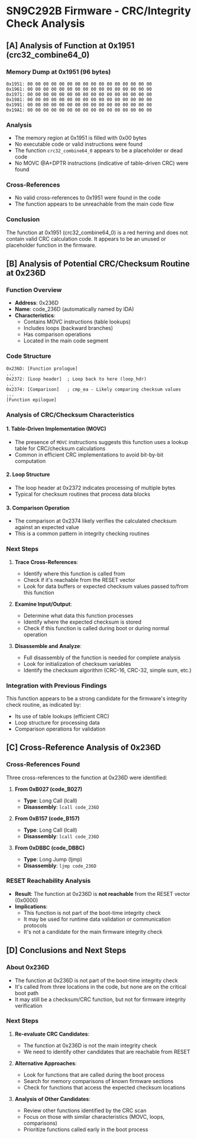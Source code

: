 # SN9C292B Firmware - CRC/Integrity Check Analysis

## [A] Analysis of Function at 0x1951 (crc32_combine64_0)

### Memory Dump at 0x1951 (96 bytes)
```
0x1951: 00 00 00 00 00 00 00 00 00 00 00 00 00 00 00 00
0x1961: 00 00 00 00 00 00 00 00 00 00 00 00 00 00 00 00
0x1971: 00 00 00 00 00 00 00 00 00 00 00 00 00 00 00 00
0x1981: 00 00 00 00 00 00 00 00 00 00 00 00 00 00 00 00
0x1991: 00 00 00 00 00 00 00 00 00 00 00 00 00 00 00 00
0x19A1: 00 00 00 00 00 00 00 00 00 00 00 00 00 00 00 00
```

### Analysis
- The memory region at 0x1951 is filled with 0x00 bytes
- No executable code or valid instructions were found
- The function `crc32_combine64_0` appears to be a placeholder or dead code
- No MOVC @A+DPTR instructions (indicative of table-driven CRC) were found

### Cross-References
- No valid cross-references to 0x1951 were found in the code
- The function appears to be unreachable from the main code flow

### Conclusion
The function at 0x1951 (crc32_combine64_0) is a red herring and does not contain valid CRC calculation code. It appears to be an unused or placeholder function in the firmware.

## [B] Analysis of Potential CRC/Checksum Routine at 0x236D

### Function Overview
- **Address**: 0x236D
- **Name**: code_236D (automatically named by IDA)
- **Characteristics**:
  - Contains MOVC instructions (table lookups)
  - Includes loops (backward branches)
  - Has comparison operations
  - Located in the main code segment

### Code Structure
```
0x236D: [Function prologue]
...
0x2372: [Loop header]  ; Loop back to here (loop_hdr)
...
0x2374: [Comparison]   ; cmp_ea - Likely comparing checksum values
...
[Function epilogue]
```

### Analysis of CRC/Checksum Characteristics

#### 1. Table-Driven Implementation (MOVC)
- The presence of `MOVC` instructions suggests this function uses a lookup table for CRC/checksum calculations
- Common in efficient CRC implementations to avoid bit-by-bit computation

#### 2. Loop Structure
- The loop header at 0x2372 indicates processing of multiple bytes
- Typical for checksum routines that process data blocks

#### 3. Comparison Operation
- The comparison at 0x2374 likely verifies the calculated checksum against an expected value
- This is a common pattern in integrity checking routines

### Next Steps
1. **Trace Cross-References**:
   - Identify where this function is called from
   - Check if it's reachable from the RESET vector
   - Look for data buffers or expected checksum values passed to/from this function

2. **Examine Input/Output**:
   - Determine what data this function processes
   - Identify where the expected checksum is stored
   - Check if this function is called during boot or during normal operation

3. **Disassemble and Analyze**:
   - Full disassembly of the function is needed for complete analysis
   - Look for initialization of checksum variables
   - Identify the checksum algorithm (CRC-16, CRC-32, simple sum, etc.)

### Integration with Previous Findings
This function appears to be a strong candidate for the firmware's integrity check routine, as indicated by:
- Its use of table lookups (efficient CRC)
- Loop structure for processing data
- Comparison operations for validation

## [C] Cross-Reference Analysis of 0x236D

### Cross-References Found
Three cross-references to the function at 0x236D were identified:

1. **From 0xB027 (code_B027)**
   - **Type**: Long Call (lcall)
   - **Disassembly**: `lcall code_236D`

2. **From 0xB157 (code_B157)**
   - **Type**: Long Call (lcall)
   - **Disassembly**: `lcall code_236D`

3. **From 0xDBBC (code_DBBC)**
   - **Type**: Long Jump (ljmp)
   - **Disassembly**: `ljmp code_236D`

### RESET Reachability Analysis
- **Result**: The function at 0x236D is **not reachable** from the RESET vector (0x0000)
- **Implications**:
  - This function is not part of the boot-time integrity check
  - It may be used for runtime data validation or communication protocols
  - It's not a candidate for the main firmware integrity check

## [D] Conclusions and Next Steps

### About 0x236D
- The function at 0x236D is not part of the boot-time integrity check
- It's called from three locations in the code, but none are on the critical boot path
- It may still be a checksum/CRC function, but not for firmware integrity verification

### Next Steps
1. **Re-evaluate CRC Candidates**:
   - The function at 0x236D is not the main integrity check
   - We need to identify other candidates that are reachable from RESET

2. **Alternative Approaches**:
   - Look for functions that are called during the boot process
   - Search for memory comparisons of known firmware sections
   - Check for functions that access the expected checksum locations

3. **Analysis of Other Candidates**:
   - Review other functions identified by the CRC scan
   - Focus on those with similar characteristics (MOVC, loops, comparisons)
   - Prioritize functions called early in the boot process

